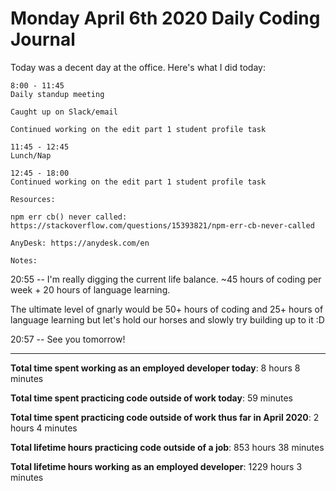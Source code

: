 # Monday April 6th 2020 Daily Coding Journal

Today was a decent day at the office. Here's what I did today:
```
8:00 - 11:45
Daily standup meeting

Caught up on Slack/email

Continued working on the edit part 1 student profile task

11:45 - 12:45
Lunch/Nap

12:45 - 18:00
Continued working on the edit part 1 student profile task

Resources:

npm err cb() never called: 
https://stackoverflow.com/questions/15393821/npm-err-cb-never-called

AnyDesk: https://anydesk.com/en

Notes:
```
20:55 -- I'm really digging the current life balance. ~45 hours of coding per week + 20 hours of language learning.

The ultimate level of gnarly would be 50+ hours of coding and 25+ hours of language learning but let's hold our horses and slowly try building up to it :D 

20:57 -- See you tomorrow!
___
**Total time spent working as an employed developer today**: 8 hours 8 minutes

**Total time spent practicing code outside of work today**: 59 minutes

**Total time spent practicing code outside of work thus far in April 2020**: 2 hours 4 minutes

**Total lifetime hours practicing code outside of a job**: 853 hours 38 minutes

**Total lifetime hours working as an employed developer**: 1229 hours 3 minutes